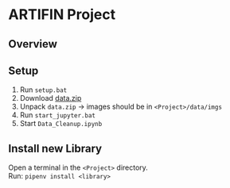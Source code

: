 # ARTIFIN Project

## Overview

## Setup

1. Run `setup.bat`
2. Download [data.zip](https://1drv.ms/f/s!Ak9_LVFgcje_hu0DvXKFMZ2eXXHMmg?e=6xAfek)
2. Unpack `data.zip` -> images should be in `<Project>/data/imgs`
3. Run `start_jupyter.bat`
4. Start `Data_Cleanup.ipynb`

## Install new Library

Open a terminal in the `<Project>` directory.  
Run: `pipenv install <library>`